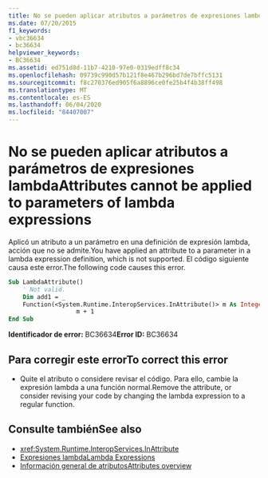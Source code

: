 ```yaml
---
title: No se pueden aplicar atributos a parámetros de expresiones lambda
ms.date: 07/20/2015
f1_keywords:
- vbc36634
- bc36634
helpviewer_keywords:
- BC36634
ms.assetid: ed751d8d-11b7-4210-97e0-0319edff8c34
ms.openlocfilehash: 09739c990d57b121f8e467b296bd7de7bffc5131
ms.sourcegitcommit: f8c270376ed905f6a8896ce0fe25b4f4b38ff498
ms.translationtype: MT
ms.contentlocale: es-ES
ms.lasthandoff: 06/04/2020
ms.locfileid: "84407007"
---
```

# <a name="attributes-cannot-be-applied-to-parameters-of-lambda-expressions"></a><span data-ttu-id="d44a3-102">No se pueden aplicar atributos a parámetros de expresiones lambda</span><span class="sxs-lookup"><span data-stu-id="d44a3-102">Attributes cannot be applied to parameters of lambda expressions</span></span>
<span data-ttu-id="d44a3-103">Aplicó un atributo a un parámetro en una definición de expresión lambda, acción que no se admite.</span><span class="sxs-lookup"><span data-stu-id="d44a3-103">You have applied an attribute to a parameter in a lambda expression definition, which is not supported.</span></span> <span data-ttu-id="d44a3-104">El código siguiente causa este error.</span><span class="sxs-lookup"><span data-stu-id="d44a3-104">The following code causes this error.</span></span>  
  
```vb  
Sub LambdaAttribute()  
    ' Not valid.  
    Dim add1 = _  
    Function(<System.Runtime.InteropServices.InAttribute()> m As Integer) _  
                   m + 1  
End Sub  
```  
  
 <span data-ttu-id="d44a3-105">**Identificador de error:** BC36634</span><span class="sxs-lookup"><span data-stu-id="d44a3-105">**Error ID:** BC36634</span></span>  
  
## <a name="to-correct-this-error"></a><span data-ttu-id="d44a3-106">Para corregir este error</span><span class="sxs-lookup"><span data-stu-id="d44a3-106">To correct this error</span></span>  
  
- <span data-ttu-id="d44a3-107">Quite el atributo o considere revisar el código. Para ello, cambie la expresión lambda a una función normal.</span><span class="sxs-lookup"><span data-stu-id="d44a3-107">Remove the attribute, or consider revising your code by changing the lambda expression to a regular function.</span></span>  
  
## <a name="see-also"></a><span data-ttu-id="d44a3-108">Consulte también</span><span class="sxs-lookup"><span data-stu-id="d44a3-108">See also</span></span>

- <xref:System.Runtime.InteropServices.InAttribute>
- [<span data-ttu-id="d44a3-109">Expresiones lambda</span><span class="sxs-lookup"><span data-stu-id="d44a3-109">Lambda Expressions</span></span>](../programming-guide/language-features/procedures/lambda-expressions.md)
- [<span data-ttu-id="d44a3-110">Información general de atributos</span><span class="sxs-lookup"><span data-stu-id="d44a3-110">Attributes overview</span></span>](../programming-guide/concepts/attributes/index.md)
